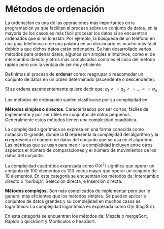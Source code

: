 # Métodos de ordenación

La ordenación es una de las operaciones más importantes en la programación ya que facilitan el proceso sobre un conjunto de datos, en la mayoría de los casos es más fácil procesar los datos si se encuentran ordenados que si no lo están. Por ejemplo, la búsqueda de un teléfono en una guía telefónica o de una palabra en un diccionario es mucho más fácil debido a que dichos datos están ordenados. Se han desarrollado varios métodos para ordenar datos, algunos son simples e intuitivos, como el de intercambio directo y otros más complicados como es el caso del método rápido pero con la ventaja de ser muy eficiente.


Definimos al proceso de **ordenar** como: reagrupar o reacomodar un conjunto de datos en un orden determinado (ascendente o descendente).

Si se ordena ascendentemente quiere decir que: $a_{1} <= a_{2} <= … <= a_{n}$


Los métodos de ordenación suelen clasificarse por su complejidad en:

**Métodos simples o directos**. Caracterizados por ser cortos, fáciles de implementar y por ser útiles en conjuntos de datos pequeños. Generalmente estos métodos tienen una complejidad cuadrática.

La complejidad algorítmica se expresa en una forma conocida como notación O-grande, donde la **O** representa la complejidad del algoritmo y la **n** representa el número de datos del conjunto que se usa en el algoritmo. Las métricas que se usan para medir la complejidad incluyen entre otros aspectos el número de comparaciones  y el número de movimientos de los datos del conjunto.

La complejidad cuadrática expresada como $O(n^{2})$ significa que operar un conjunto de 100 elementos es 100 veces mayor que operar un conjunto de 10 elementos.
En esta categoría se encuentran los métodos de: Intercambio directo o “burbuja”. Selección directa, e
Inserción directa.

**Métodos complejos.** Son más complicados de implementar pero por lo general más eficientes que los métodos simples. Se pueden aplicar a conjuntos de datos grandes y su complejidad en muchos casos es logarítmica. La complejidad logarítmica es expresada como $O(n$ $log $ $n)$.

En esta categoría se encuentran los métodos de: Mezcla o mergeSort, Rápido o quickSort y Montículos o heapSort.

